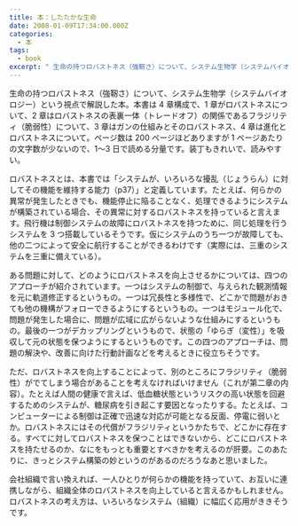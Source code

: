 ```yaml
---
title: 本：したたかな生命
date: 2008-01-09T17:34:00.000Z
categories:
  - 本
tags:
  - book
excerpt: " 生命の持つロバストネス（強靭さ）について、システム生物学（システムバイオロジー）という視点で解説した本。本書は4章構成で、1章がロバストネスについて、2章はロバストネスの表裏一体（トレードオフ）の関係であるフラジリティ（脆弱性）について、3章はガンの仕組みとそのロバストネス、4章は進化とロバストネスについて。ページ数は200ページほどありますが1ページあたりの文字数が少ないので、1〜3日で読める分量です。装丁もきれいで、読みやすい。"
---
```


生命の持つロバストネス（強靭さ）について、システム生物学（システムバイオロジー）という視点で解説した本。本書は 4 章構成で、1 章がロバストネスについて、2 章はロバストネスの表裏一体（トレードオフ）の関係であるフラジリティ（脆弱性）について、3 章はガンの仕組みとそのロバストネス、4 章は進化とロバストネスについて。ページ数は 200 ページほどありますが 1 ページあたりの文字数が少ないので、1〜3 日で読める分量です。装丁もきれいで、読みやすい。

ロバストネスとは、本書では「システムが、いろいろな擾乱（じょうらん）に対してその機能を維持する能力（p37）」と定義しています。たとえば、何らかの異常が発生したときでも、機能停止に陥ることなく、処理できるようにシステムが構築されている場合、その異常に対するロバストネスを持っていると言えます。飛行機は制御システムの故障にロバストネスを持つために、同じ処理を行うシステムを 3 つ搭載しているそうです。仮にシステムのうち一つが故障しても、他の二つによって安全に航行することができるわけです（実際には、三重のシステムを三重に備えている）。

ある問題に対して、どのようにロバストネスを向上させるかについては、四つのアプローチが紹介されています。一つはシステムの制御で、与えられた観測情報を元に軌道修正するというもの。一つは冗長性と多様性で、どこかで問題がおきても他の機構がフォローできるようにするというもの。一つはモジュール化で、問題が発生した場合に、問題が広域に広がらないような仕組みにするというもの。最後の一つがデカップリングというもので、状態の「ゆらぎ（変性）」を吸収して元の状態を保つようにするというものです。この四つのアプローチは、問題の解決や、改善に向けた行動計画などを考えるときに役立ちそうです。

ただ、ロバストネスを向上することによって、別のところにフラジリティ（脆弱性）がでてしまう場合があることを考えなければいけません（これが第二章の内容）。たとえば人間の健康で言えば、低血糖状態というリスクの高い状態を回避するためのシステムが、糖尿病を引き起こす要因となったりする。たとえば、コンピューターによる制御は正確で迅速な対応が可能となる反面、停電に弱いとか。ロバストネスにはその代償がフラジリティというかたちで、どこかに存在する。すべてに対してロバストネスを保つことはできないから、どこにロバストネスを持たせるのか、なにをもっとも重要とすべきかを考えるのが肝要。このあたりに、きっとシステム構築の妙というのがあるのだろうなあと思いました。

会社組織で言い換えれば、一人ひとりが何らかの機能を持っていて、お互いに連携しながら、組織全体のロバストネスを向上していると言えるかもしれません。ロバストネスの考え方は、いろいろなシステム（組織）に幅広く応用がききそうです。
